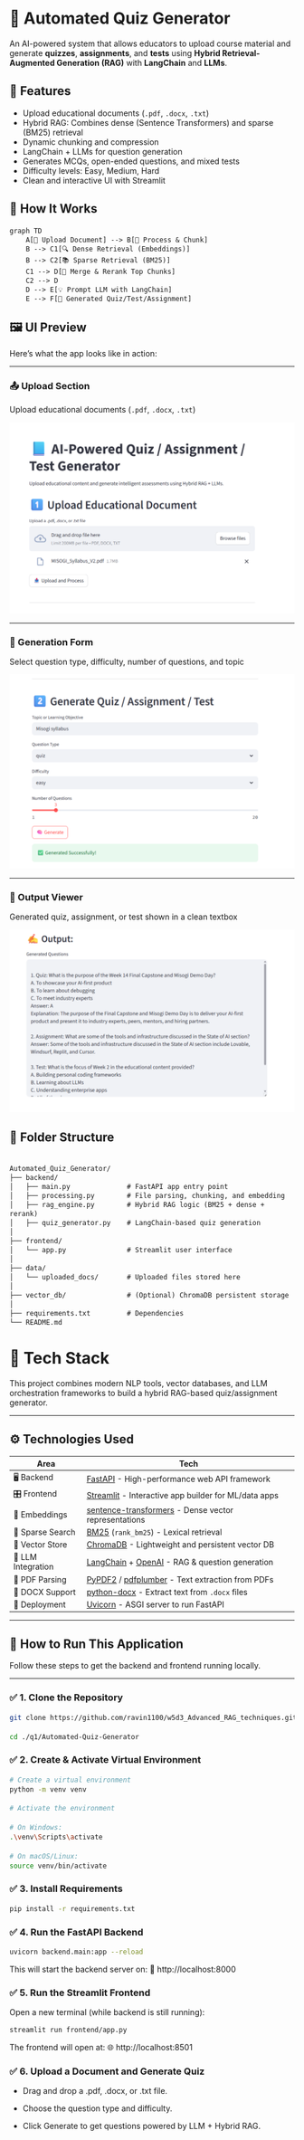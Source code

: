 # 🤖 Automated Quiz Generator

An AI-powered system that allows educators to upload course material and generate **quizzes**, **assignments**, and **tests** using **Hybrid Retrieval-Augmented Generation (RAG)** with **LangChain** and **LLMs**.


## 🌟 Features

- Upload educational documents (`.pdf`, `.docx`, `.txt`)
- Hybrid RAG: Combines dense (Sentence Transformers) and sparse (BM25) retrieval
- Dynamic chunking and compression
- LangChain + LLMs for question generation
- Generates MCQs, open-ended questions, and mixed tests
- Difficulty levels: Easy, Medium, Hard
- Clean and interactive UI with Streamlit


## 🚀 How It Works

```mermaid
graph TD
    A[📁 Upload Document] --> B[🧠 Process & Chunk]
    B --> C1[🔍 Dense Retrieval (Embeddings)]
    B --> C2[📚 Sparse Retrieval (BM25)]
    C1 --> D[🔀 Merge & Rerank Top Chunks]
    C2 --> D
    D --> E[💡 Prompt LLM with LangChain]
    E --> F[📝 Generated Quiz/Test/Assignment]

```


## 🖼️ UI Preview

Here’s what the app looks like in action:

---

### 📤 Upload Section

Upload educational documents (`.pdf`, `.docx`, `.txt`)

![Upload Section](./UI-Snapshots/upload_section.png)

---

### 🧠 Generation Form

Select question type, difficulty, number of questions, and topic

![Generation Form](./UI-Snapshots/generation_form.png)

---

### 📝 Output Viewer

Generated quiz, assignment, or test shown in a clean textbox

![Output Viewer](./UI-Snapshots/output_viewer.png)



## 🧱 Folder Structure

```

Automated_Quiz_Generator/
├── backend/
│   ├── main.py              # FastAPI app entry point
│   ├── processing.py        # File parsing, chunking, and embedding
│   ├── rag_engine.py        # Hybrid RAG logic (BM25 + dense + rerank)
│   ├── quiz_generator.py    # LangChain-based quiz generation
│
├── frontend/
│   └── app.py               # Streamlit user interface
│
├── data/
│   └── uploaded_docs/       # Uploaded files stored here
│
├── vector_db/               # (Optional) ChromaDB persistent storage
│
├── requirements.txt         # Dependencies
└── README.md                

```

# 🧠 Tech Stack

This project combines modern NLP tools, vector databases, and LLM orchestration frameworks to build a hybrid RAG-based quiz/assignment generator.

---

## ⚙️ Technologies Used

| **Area**           | **Tech**                              |
|--------------------|----------------------------------------|
| 🖥️ Backend         | [FastAPI]() - High-performance web API framework |
| 🎛️ Frontend        | [Streamlit]() - Interactive app builder for ML/data apps |
| 🔡 Embeddings       | [sentence-transformers]() - Dense vector representations |
| 🧮 Sparse Search    | [BM25]() (`rank_bm25`) - Lexical retrieval |
| 🧠 Vector Store     | [ChromaDB]() - Lightweight and persistent vector DB |
| 🔗 LLM Integration  | [LangChain]() + [OpenAI]() - RAG & question generation |
| 📄 PDF Parsing      | [PyPDF2]() / [pdfplumber]() - Text extraction from PDFs |
| 📃 DOCX Support     | [python-docx]() - Extract text from `.docx` files |
| 🚀 Deployment       | [Uvicorn]() - ASGI server to run FastAPI |

---

## 🚀 How to Run This Application

Follow these steps to get the backend and frontend running locally.

---

### ✅ 1. Clone the Repository

```bash
git clone https://github.com/ravin1100/w5d3_Advanced_RAG_techniques.git

cd ./q1/Automated-Quiz-Generator

```

### ✅ 2. Create & Activate Virtual Environment

```bash
# Create a virtual environment
python -m venv venv

# Activate the environment

# On Windows:
.\venv\Scripts\activate

# On macOS/Linux:
source venv/bin/activate

```

### ✅ 3. Install Requirements

```bash
pip install -r requirements.txt
```

### ✅ 4. Run the FastAPI Backend

```bash
uvicorn backend.main:app --reload
```
This will start the backend server on:
📍 http://localhost:8000

### ✅ 5. Run the Streamlit Frontend
Open a new terminal (while backend is still running):

```bash
streamlit run frontend/app.py
```
The frontend will open at:
🌐 http://localhost:8501

### ✅ 6. Upload a Document and Generate Quiz

- Drag and drop a .pdf, .docx, or .txt file.

- Choose the question type and difficulty.

- Click Generate to get questions powered by LLM + Hybrid RAG.

